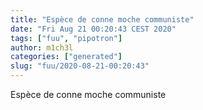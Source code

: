 ```yaml
---
title: "Espèce de conne moche communiste"
date: "Fri Aug 21 00:20:43 CEST 2020"
tags: ["fuu", "pipotron"]
author: m1ch3l
categories: ["generated"]
slug: "fuu/2020-08-21-00:20:43"
---
```


Espèce de conne moche communiste
